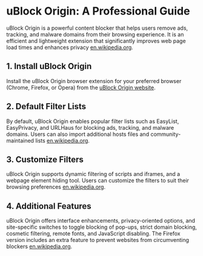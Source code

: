 # uBlock Origin: A Professional Guide

uBlock Origin is a powerful content blocker that helps users remove ads, tracking, and malware domains from their browsing experience. It is an efficient and lightweight extension that significantly improves web page load times and enhances privacy [en.wikipedia.org](https://en.wikipedia.org/wiki/UBlock_Origin).

## 1. Install uBlock Origin

Install the uBlock Origin browser extension for your preferred browser (Chrome, Firefox, or Opera) from the [uBlock Origin website](https://github.com/gorhill/uBlock/#installation).

## 2. Default Filter Lists

By default, uBlock Origin enables popular filter lists such as EasyList, EasyPrivacy, and URLHaus for blocking ads, tracking, and malware domains. Users can also import additional hosts files and community-maintained lists [en.wikipedia.org](https://en.wikipedia.org/wiki/UBlock_Origin).

## 3. Customize Filters

uBlock Origin supports dynamic filtering of scripts and iframes, and a webpage element hiding tool. Users can customize the filters to suit their browsing preferences [en.wikipedia.org](https://en.wikipedia.org/wiki/UBlock_Origin).

## 4. Additional Features

uBlock Origin offers interface enhancements, privacy-oriented options, and site-specific switches to toggle blocking of pop-ups, strict domain blocking, cosmetic filtering, remote fonts, and JavaScript disabling. The Firefox version includes an extra feature to prevent websites from circumventing blockers [en.wikipedia.org](https://en.wikipedia.org/wiki/UBlock_Origin).